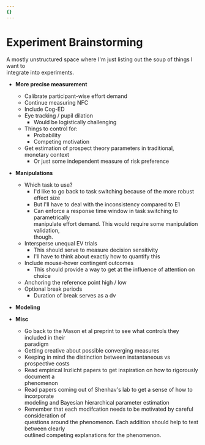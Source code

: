 ```yaml
---
{}
---
```

   
# Experiment Brainstorming   
   
A mostly unstructured space where I'm just listing out the soup of things I want to   
integrate into experiments.   
   
* **More precise measurement**   
    * Calibrate participant-wise effort demand   
    * Continue measuring NFC   
    * Include Cog-ED   
    * Eye tracking / pupil dilation   
        * Would be logistically challenging   
    * Things to control for:   
        * Probability   
        * Competing motivation   
    * Get estimation of prospect theory parameters in traditional, monetary context   
        * Or just some independent measure of risk preference   
   
   
* **Manipulations**   
    * Which task to use?   
        * I'd like to go back to task switching because of the more robust effect size   
        * But I'll have to deal with the inconsistency compared to E1   
        * Can enforce a response time window in task switching to parametrically   
            manipulate effort demand. This would require some manipulation validation,   
            though.   
    * Intersperse unequal EV trials   
        * This should serve to measure decision sensitivity   
        * I'll have to think about exactly how to quantify this   
    * Include mouse-hover contingent outcomes   
        * This should provide a way to get at the influence of attention on choice   
    * Anchoring the reference point high / low   
    * Optional break periods   
        * Duration of break serves as a dv   
   
* **Modeling**   
   
   
* **Misc**   
    * Go back to the Mason et al preprint to see what controls they included in their   
        paradigm   
    * Getting creative about possible converging measures   
    * Keeping in mind the distinction between instantaneous vs prospective costs   
    * Read empirical Inzlicht papers to get inspiration on how to rigorously document a   
        phenomenon   
    * Read papers coming out of Shenhav's lab to get a sense of how to incorporate   
        modeling and Bayesian hierarchical parameter estimation   
    * Remember that each modifcation needs to be motivated by careful consideration of   
        questions around the phenomenon. Each addition should help to test between clearly   
        outlined competing explanations for the phenomenon.